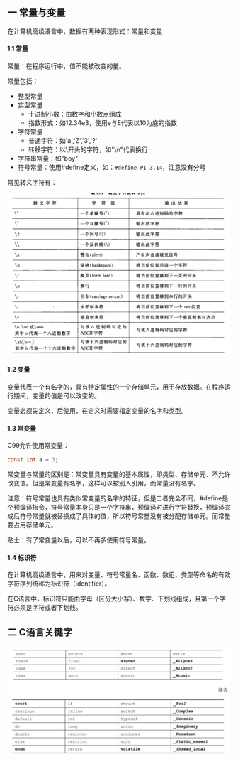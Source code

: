 ## 一 常量与变量

在计算机高级语言中，数据有两种表现形式：常量和变量  

#### 1.1 常量 

常量：在程序运行中，值不能被改变的量。  

常量包括：
- 整型常量
- 实型常量
    - 十进制小数：由数字和小数点组成
    - 指数形式：如12.34e3，使用e与E代表以10为底的指数
- 字符常量  
    - 普通字符：如'a','Z','3','?' 
    - 转移字符：以\开头的字符，如"\n"代表换行
- 字符串常量：如"boy"
- 符号常量：使用#define定义，如：`#define PI 3.14`，注意没有分号

常见转义字符有：  

![](../../images/program/c/02-escape.png)

#### 1.2 变量

变量代表一个有名字的，具有特定属性的一个存储单元，用于存放数据。在程序运行期间，变量的值是可以改变的。  

变量必须先定义，后使用，在定义时需要指定变量的名字和类型。 

#### 1.3 常变量  

C99允许使用常变量：
```c
const int a = 3;
```

常变量与常量的区别是：常变量具有变量的基本属性，即类型、存储单元、不允许改变值。但是常变量有名字，这样可以被别人引用，而常量没有名字。  

注意：符号常量也具有类似常变量的名字的特征，但是二者完全不同，#define是个预编译指令，符号常量本身只是一个字符串，预编译时进行字符替换，预编译完成后符号常量就被替换成了具体的值，所以符号常量没有被分配存储单元。而常量要占用存储单元。  

贴士：有了常变量以后，可以不再多使用符号常量。  

#### 1.4 标识符

在计算机高级语言中，用来对变量、符号常量名、函数、数组、类型等命名的有效字符序列统称为标识符（identifier）。  

在C语言中，标识符只能由字母（区分大小写）、数字、下划线组成，且第一个字符必须是字符或者下划线。  

## 二 C语言关键字 

![](../../images/program/c/01-identifier.png)
